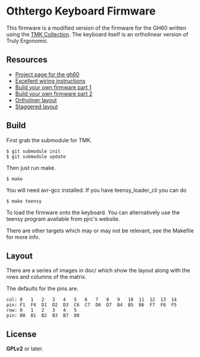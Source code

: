 Othtergo Keyboard Firmware
======================
This firmware is a modified version of the firmware for the GH60 written using the [TMK Collection](https://github.com/tmk/tmk_keyboard). The keyboard itself is an ortholinear version of Truly Ergonomic.


## Resources
- [Project page for the gh60](http://blog.komar.be/projects/gh60-programmable-keyboard/)
- [Excellent wiring instructions](http://wiki.geekhack.org/index.php?title=Hard-Wiring_How-To)
- [Build your own firmware part 1](http://deskthority.net/workshop-f7/how-to-build-your-very-own-keyboard-firmware-t7177.html)
- [Build your own firmware part 2](http://deskthority.net/workshop-f7/how-to-build-your-very-own-keyboard-firmware-t7177.html#p141386)
- [Ortholiner layout](http://www.keyboard-layout-editor.com/#/layouts/95f9b9fb26a9f0d530956252f3318951)
- [Staggered layout](http://www.keyboard-layout-editor.com/#/layouts/19912d365409519edea7536290facf9f)

## Build
First grab the submodule for TMK.

    $ git submodule init 
    $ git submodule update

Then just run make.

    $ make

You will need avr-gcc installed. If you have teensy\_loader\_cli you can do 

    $ make teensy

To load the firmware onto the keyboard. You can alternatively use the teensy program available from pjrc's website.

There are other targets which may or may not be relevant, see the Makefile for more info.

## Layout
There are a series of images in doc/ which show the layout along with the rows and columns of the matrix.

The defaults for the pins are.

    col: 0   1   2   3   4   5   6   7   8   9   10  11  12  13  14
    pin: F1  F4  D1  D2  D3  C6  C7  D6  D7  B4  B5  B6  F7  F6  F5
    row: 0   1   2   3   4   5
    pin: B0  B1  B2  B3  B7  D0

## License
**GPLv2** or later.
